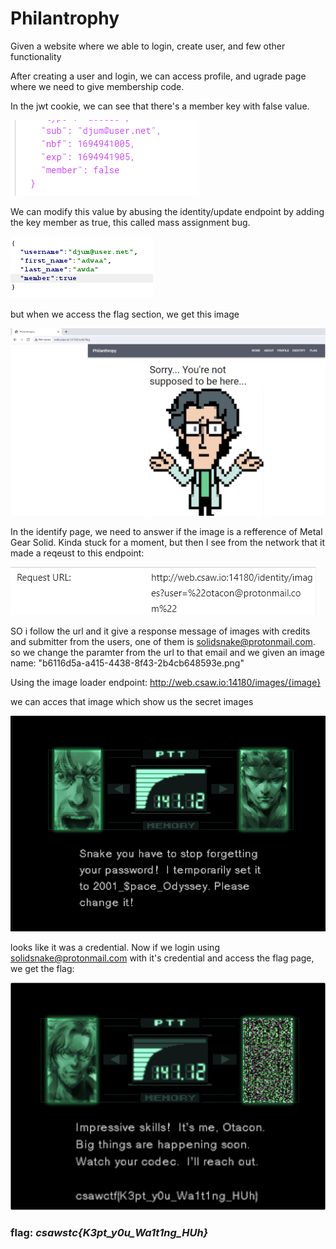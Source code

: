 # Philantrophy

Given a website where we able to login, create user, and few other functionality

After creating a user and login, we can access  profile, and ugrade page where we need to give membership code.

In the jwt cookie, we can see that there's a member key with false value.

![cookie decode](imgs/image.png)

We can modify this value by abusing the identity/update endpoint by adding the key member as true, this called mass assignment bug.

![modify json value](imgs/image1.png)

but when we access the flag section, we get this image

![Alt text](imgs/image2.png)

In the identify page, we need to answer if the image is a refference of Metal Gear Solid. Kinda stuck for a moment, but then I see from the network that it made a reqeust to this endpoint:

![Alt text](imgs/image3.png)

SO i follow the url and it give a response message of images with credits and submitter from the users, one of them is solidsnake@protonmail.com. so we change the paramter from the url to that email and we given an image name: "b6116d5a-a415-4438-8f43-2b4cb648593e.png"

Using the image loader endpoint: http://web.csaw.io:14180/images/{image}

we can acces that image which show us the secret images

![Alt text](imgs/image4.png)

looks like it was a credential. Now if we login using solidsnake@protonmail.com with it's credential and access the flag page, we get the flag:

![Alt text](imgs/image5.png) 


<h3>flag: <i>csawstc{K3pt_y0u_Wa1t1ng_HUh}</i></h3>


